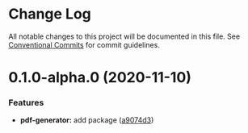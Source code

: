 # Change Log

All notable changes to this project will be documented in this file.
See [Conventional Commits](https://conventionalcommits.org) for commit guidelines.

# 0.1.0-alpha.0 (2020-11-10)


### Features

* **pdf-generator:** add package ([a9074d3](https://github.com/valueadd-poland/nestjs-packages/commit/a9074d3602373918090b6f7dc003d1b3a102343d))
